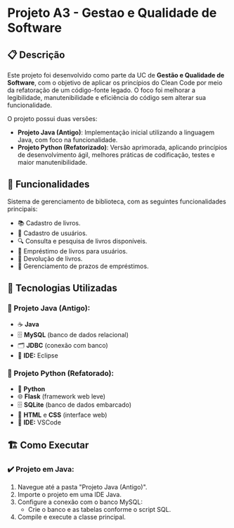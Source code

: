 # Projeto A3 - Gestao e Qualidade de Software

## 📋 Descrição
Este projeto foi desenvolvido como parte da UC de **Gestão e Qualidade de Software**, com o objetivo de aplicar os princípios do Clean Code por meio da refatoração de um código-fonte legado. O foco foi melhorar a legibilidade, manutenibilidade e eficiência do código sem alterar sua funcionalidade.

O projeto possui duas versões:
- **Projeto Java (Antigo)**: Implementação inicial utilizando a linguagem Java, com foco na funcionalidade.
- **Projeto Python (Refatorizado)**: Versão aprimorada, aplicando princípios de desenvolvimento ágil, melhores práticas de codificação, testes e maior manutenibilidade.


## 🚀 Funcionalidades
Sistema de gerenciamento de biblioteca, com as seguintes funcionalidades principais:
- 📚 Cadastro de livros.
- 👥 Cadastro de usuários.
- 🔍 Consulta e pesquisa de livros disponíveis.
- 📖 Empréstimo de livros para usuários.
- 🔄 Devolução de livros.
- 📅 Gerenciamento de prazos de empréstimos.


## 🔧 Tecnologias Utilizadas

### 🧠 Projeto Java (Antigo):
- ☕ **Java**
- 🗄️ **MySQL** (banco de dados relacional)
- 🗂️ **JDBC** (conexão com banco)
- 🧰 **IDE:** Eclipse

### 🚀 Projeto Python (Refatorado):
- 🐍 **Python**
- 🌐 **Flask** (framework web leve)
- 🗄️ **SQLite** (banco de dados embarcado)
- 🎨 **HTML** e **CSS** (interface web)
- 🧰 **IDE:** VSCode


## 🏗️ Como Executar

### ✔️ Projeto em Java:
1. Navegue até a pasta "Projeto Java (Antigo)".
2. Importe o projeto em uma IDE Java.
3. Configure a conexão com o banco MySQL:
   - Crie o banco e as tabelas conforme o script SQL.
4. Compile e execute a classe principal.

